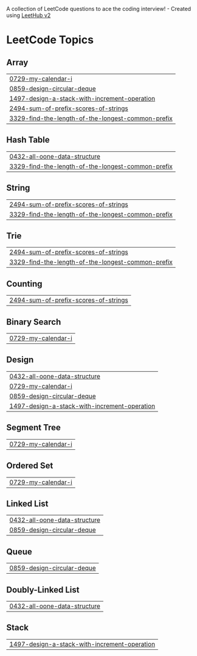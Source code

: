 A collection of LeetCode questions to ace the coding interview! - Created using [LeetHub v2](https://github.com/arunbhardwaj/LeetHub-2.0)
<!---LeetCode Topics Start-->
# LeetCode Topics
## Array
|  |
| ------- |
| [0729-my-calendar-i](https://github.com/nikhilsenju/Leetcode/tree/master/0729-my-calendar-i) |
| [0859-design-circular-deque](https://github.com/nikhilsenju/Leetcode/tree/master/0859-design-circular-deque) |
| [1497-design-a-stack-with-increment-operation](https://github.com/nikhilsenju/Leetcode/tree/master/1497-design-a-stack-with-increment-operation) |
| [2494-sum-of-prefix-scores-of-strings](https://github.com/nikhilsenju/Leetcode/tree/master/2494-sum-of-prefix-scores-of-strings) |
| [3329-find-the-length-of-the-longest-common-prefix](https://github.com/nikhilsenju/Leetcode/tree/master/3329-find-the-length-of-the-longest-common-prefix) |
## Hash Table
|  |
| ------- |
| [0432-all-oone-data-structure](https://github.com/nikhilsenju/Leetcode/tree/master/0432-all-oone-data-structure) |
| [3329-find-the-length-of-the-longest-common-prefix](https://github.com/nikhilsenju/Leetcode/tree/master/3329-find-the-length-of-the-longest-common-prefix) |
## String
|  |
| ------- |
| [2494-sum-of-prefix-scores-of-strings](https://github.com/nikhilsenju/Leetcode/tree/master/2494-sum-of-prefix-scores-of-strings) |
| [3329-find-the-length-of-the-longest-common-prefix](https://github.com/nikhilsenju/Leetcode/tree/master/3329-find-the-length-of-the-longest-common-prefix) |
## Trie
|  |
| ------- |
| [2494-sum-of-prefix-scores-of-strings](https://github.com/nikhilsenju/Leetcode/tree/master/2494-sum-of-prefix-scores-of-strings) |
| [3329-find-the-length-of-the-longest-common-prefix](https://github.com/nikhilsenju/Leetcode/tree/master/3329-find-the-length-of-the-longest-common-prefix) |
## Counting
|  |
| ------- |
| [2494-sum-of-prefix-scores-of-strings](https://github.com/nikhilsenju/Leetcode/tree/master/2494-sum-of-prefix-scores-of-strings) |
## Binary Search
|  |
| ------- |
| [0729-my-calendar-i](https://github.com/nikhilsenju/Leetcode/tree/master/0729-my-calendar-i) |
## Design
|  |
| ------- |
| [0432-all-oone-data-structure](https://github.com/nikhilsenju/Leetcode/tree/master/0432-all-oone-data-structure) |
| [0729-my-calendar-i](https://github.com/nikhilsenju/Leetcode/tree/master/0729-my-calendar-i) |
| [0859-design-circular-deque](https://github.com/nikhilsenju/Leetcode/tree/master/0859-design-circular-deque) |
| [1497-design-a-stack-with-increment-operation](https://github.com/nikhilsenju/Leetcode/tree/master/1497-design-a-stack-with-increment-operation) |
## Segment Tree
|  |
| ------- |
| [0729-my-calendar-i](https://github.com/nikhilsenju/Leetcode/tree/master/0729-my-calendar-i) |
## Ordered Set
|  |
| ------- |
| [0729-my-calendar-i](https://github.com/nikhilsenju/Leetcode/tree/master/0729-my-calendar-i) |
## Linked List
|  |
| ------- |
| [0432-all-oone-data-structure](https://github.com/nikhilsenju/Leetcode/tree/master/0432-all-oone-data-structure) |
| [0859-design-circular-deque](https://github.com/nikhilsenju/Leetcode/tree/master/0859-design-circular-deque) |
## Queue
|  |
| ------- |
| [0859-design-circular-deque](https://github.com/nikhilsenju/Leetcode/tree/master/0859-design-circular-deque) |
## Doubly-Linked List
|  |
| ------- |
| [0432-all-oone-data-structure](https://github.com/nikhilsenju/Leetcode/tree/master/0432-all-oone-data-structure) |
## Stack
|  |
| ------- |
| [1497-design-a-stack-with-increment-operation](https://github.com/nikhilsenju/Leetcode/tree/master/1497-design-a-stack-with-increment-operation) |
<!---LeetCode Topics End-->